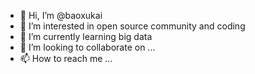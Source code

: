 - 👋 Hi, I’m @baoxukai
- 👀 I’m interested in open source community and coding
- 🌱 I’m currently learning big data
- 💞️ I’m looking to collaborate on ...
- 📫 How to reach me ...

<!---
baoxukai/baoxukai is a ✨ special ✨ repository because its `README.md` (this file) appears on your GitHub profile.
You can click the Preview link to take a look at your changes.
--->
